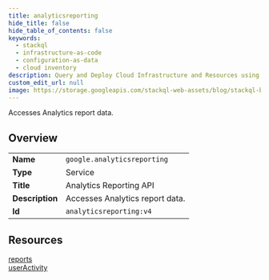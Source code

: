 ```yaml
---
title: analyticsreporting
hide_title: false
hide_table_of_contents: false
keywords:
  - stackql
  - infrastructure-as-code
  - configuration-as-data
  - cloud inventory
description: Query and Deploy Cloud Infrastructure and Resources using SQL
custom_edit_url: null
image: https://storage.googleapis.com/stackql-web-assets/blog/stackql-blog-post-featured-image.png
---
```

Accesses Analytics report data.  
    

## Overview
<table><tbody>
<tr><td><b>Name</b></td><td><code>google.analyticsreporting</code></td></tr>
<tr><td><b>Type</b></td><td>Service</td></tr>
<tr><td><b>Title</b></td><td>Analytics Reporting API</td></tr>
<tr><td><b>Description</b></td><td>Accesses Analytics report data.</td></tr>
<tr><td><b>Id</b></td><td><code>analyticsreporting:v4</code></td></tr>
</tbody></table>

## Resources
<div class="row">
<div class="providerDocColumn">
<a href="/providers/google/analyticsreporting/reports/">reports</a><br />
</div>
<div class="providerDocColumn">
<a href="/providers/google/analyticsreporting/userActivity/">userActivity</a><br />
</div>
</div>
